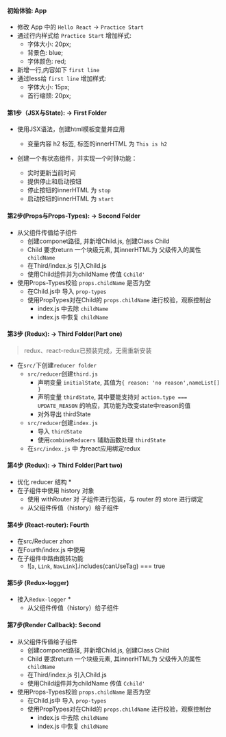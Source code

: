 #### 初始体验: App

* 修改 App 中的 `Hello React` -> `Practice Start`
* 通过行内样式给 `Practice Start` 增加样式:
  * 字体大小: 20px;
  * 背景色: blue;
  * 字体颜色: red;
* 新增一行,内容如下 `first line`
* 通过less给 `first line` 增加样式:
  * 字体大小: 15px;
  * 首行缩颈: 20px;

#### 第1步（JSX与State): -> First Folder

* 使用JSX语法，创建html模板变量并应用
  * 变量内容 h2 标签, 标签的innerHTML 为 `This is h2`

* 创建一个有状态组件，并实现一个时钟功能：
  * 实时更新当前时间
  * 提供停止和启动按钮
  * 停止按钮的innerHTML 为 `stop`
  * 启动按钮的innerHTML 为 `start`

#### 第2步(Props与Props-Types): -> Second Folder

* 从父组件传值给子组件
  * 创建componet路径, 并新增Child.js, 创建Class Child
  * Child 要求return 一个块级元素, 其innerHTML为 父级传入的属性`childName`
  * 在Third/index.js 引入Child.js
  * 使用Child组件并为childName 传值 `Cchild'`
* 使用Props-Types校验 `props.childName` 是否为空
  * 在Child.js中 导入 `prop-types`
  * 使用PropTypes对在Child的 `props.childName` 进行校验，观察控制台
    * index.js 中去除 `childName`
    * index.js 中恢复 `childName`

#### 第3步 (Redux): -> Third Folder(Part one)

> redux、react-redux已预装完成，无需重新安装

* 在`src/`下创建`reducer folder`
  * `src/reducer`创建`third.js`
    * 声明变量 `initialState`, 其值为`{ reason: 'no reason',nameList[] }`
    * 声明变量 `thirdState`, 其中要能支持对 `action.type === UPDATE_REASON` 的响应，其功能为改变state中reason的值
    * 对外导出 thirdState
  * `src/reducer`创建`index.js`
    * 导入 `thirdState`
    * 使用`combineReducers` 辅助函数处理 `thirdState`
  * 在`src/index.js` 中 为react应用绑定redux

#### 第4步 (Redux): -> Third Folder(Part two)

* 优化 reducer 结构
  *
* 在子组件中使用 history 对象
  * 使用 withRouter 对 子组件进行包装，与 router 的 store 进行绑定
  * 从父组件传值（history）给子组件

#### 第4步 (React-router): Fourth

* 在src/Reducer zhon
* 在Fourth/index.js 中使用
* 在子组件中路由跳转功能
  * ![`a`, `Link`, `NavLink`].includes(canUseTag) === true

#### 第5步 (Redux-logger)

* 接入`Redux-logger`
  *
  * 从父组件传值（history）给子组件

#### 第7步(Render Callback): Second

* 从父组件传值给子组件
  * 创建componet路径, 并新增Child.js, 创建Class Child
  * Child 要求return 一个块级元素, 其innerHTML为 父级传入的属性`childName`
  * 在Third/index.js 引入Child.js
  * 使用Child组件并为childName 传值 `Cchild'`
* 使用Props-Types校验 `props.childName` 是否为空
  * 在Child.js中 导入 `prop-types`
  * 使用PropTypes对在Child的 `props.childName` 进行校验，观察控制台
    * index.js 中去除 `childName`
    * index.js 中恢复 `childName`
